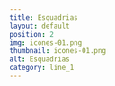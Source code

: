 ```yaml
---
title: Esquadrias
layout: default
position: 2
img: icones-01.png
thumbnail: icones-01.png
alt: Esquadrias
category: line_1
---
```

